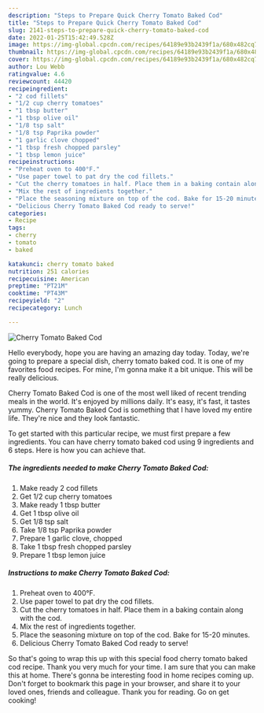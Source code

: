 ```yaml
---
description: "Steps to Prepare Quick Cherry Tomato Baked Cod"
title: "Steps to Prepare Quick Cherry Tomato Baked Cod"
slug: 2141-steps-to-prepare-quick-cherry-tomato-baked-cod
date: 2022-01-25T15:42:49.528Z
image: https://img-global.cpcdn.com/recipes/64189e93b2439f1a/680x482cq70/cherry-tomato-baked-cod-recipe-main-photo.jpg
thumbnail: https://img-global.cpcdn.com/recipes/64189e93b2439f1a/680x482cq70/cherry-tomato-baked-cod-recipe-main-photo.jpg
cover: https://img-global.cpcdn.com/recipes/64189e93b2439f1a/680x482cq70/cherry-tomato-baked-cod-recipe-main-photo.jpg
author: Lou Webb
ratingvalue: 4.6
reviewcount: 44420
recipeingredient:
- "2 cod fillets"
- "1/2 cup cherry tomatoes"
- "1 tbsp butter"
- "1 tbsp olive oil"
- "1/8 tsp salt"
- "1/8 tsp Paprika powder"
- "1 garlic clove chopped"
- "1 tbsp fresh chopped parsley"
- "1 tbsp lemon juice"
recipeinstructions:
- "Preheat oven to 400°F."
- "Use paper towel to pat dry the cod fillets."
- "Cut the cherry tomatoes in half. Place them in a baking contain along with the cod."
- "Mix the rest of ingredients together."
- "Place the seasoning mixture on top of the cod. Bake for 15-20 minutes."
- "Delicious Cherry Tomato Baked Cod ready to serve!"
categories:
- Recipe
tags:
- cherry
- tomato
- baked

katakunci: cherry tomato baked 
nutrition: 251 calories
recipecuisine: American
preptime: "PT21M"
cooktime: "PT43M"
recipeyield: "2"
recipecategory: Lunch

---
```



![Cherry Tomato Baked Cod](https://img-global.cpcdn.com/recipes/64189e93b2439f1a/680x482cq70/cherry-tomato-baked-cod-recipe-main-photo.jpg)

Hello everybody, hope you are having an amazing day today. Today, we're going to prepare a special dish, cherry tomato baked cod. It is one of my favorites food recipes. For mine, I'm gonna make it a bit unique. This will be really delicious.



Cherry Tomato Baked Cod is one of the most well liked of recent trending meals in the world. It's enjoyed by millions daily. It's easy, it's fast, it tastes yummy. Cherry Tomato Baked Cod is something that I have loved my entire life. They're nice and they look fantastic.


To get started with this particular recipe, we must first prepare a few ingredients. You can have cherry tomato baked cod using 9 ingredients and 6 steps. Here is how you can achieve that.

<!--inarticleads1-->

##### The ingredients needed to make Cherry Tomato Baked Cod:

1. Make ready 2 cod fillets
1. Get 1/2 cup cherry tomatoes
1. Make ready 1 tbsp butter
1. Get 1 tbsp olive oil
1. Get 1/8 tsp salt
1. Take 1/8 tsp Paprika powder
1. Prepare 1 garlic clove, chopped
1. Take 1 tbsp fresh chopped parsley
1. Prepare 1 tbsp lemon juice




<!--inarticleads2-->

##### Instructions to make Cherry Tomato Baked Cod:

1. Preheat oven to 400°F.
1. Use paper towel to pat dry the cod fillets.
1. Cut the cherry tomatoes in half. Place them in a baking contain along with the cod.
1. Mix the rest of ingredients together.
1. Place the seasoning mixture on top of the cod. Bake for 15-20 minutes.
1. Delicious Cherry Tomato Baked Cod ready to serve!




So that's going to wrap this up with this special food cherry tomato baked cod recipe. Thank you very much for your time. I am sure that you can make this at home. There's gonna be interesting food in home recipes coming up. Don't forget to bookmark this page in your browser, and share it to your loved ones, friends and colleague. Thank you for reading. Go on get cooking!
